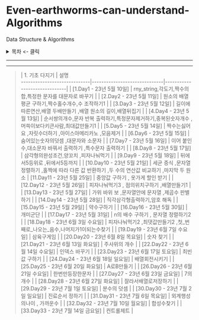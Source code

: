 # Even-earthworms-can-understand-Algorithms

Data Structure &amp; Algorithms

<details>
<summary>목차 <- 클릭</summary>

### - 1. 기초 다지기

</details>

***

***
> | 1. 기초 다지기                   | 설명                                                        
-----------------------------|------------------------------|------------------------------|
> | [1.Day1 - 23년 5월 10일]       | rny_string,각도기,짝수의합,특정한 문자를 대문자로 바꾸기                      |
> | [2.Day2 - 23년 5월 11일]       | 원소의 배열 평균 구하기,짝수홀수개수,수 조작하기1                              |
> | [3.Day3 - 23년 5월 12일]       | 길이에 따른연산,배열 두배만들기 ,배열 원소의 길이,배열뒤집기                        |
> | [4.Day4 - 23년 5월 13일]       | 순서쌍의개수,문자 반복 출력하기,특정문자제거하기,중복된숫자개수 ,머쓱이보다키큰사람,최대값만들기1     |
> | [5.Day5 - 23년 5월 14일]       | 짝수는싫어요 ,자릿수더하기 ,아이스아메리카노  ,모음제거                           |
> | [6.Day6 - 23년 5월 15일]       | 숨어있는숫자의덧셈 ,대문자와 소문자                                       |
> | [7.Day7 - 23년 5월 16일]       | 이어 붙인 수,대소문자 바꿔서 출력하기  ,특수문자 출력하기                         |
> | [8.Day8 - 23년 5월 17일]       | 삼각형의완성조건,양꼬치 ,피자나눠먹기                                      |
> | [9.Day9 - 23년 5월 18일]       | 뒤에서5등위로   ,뒤에서5등까지                                        |
> | [10.Day10 - 23년 5월 21일]     | 세균 증식 ,문자열정렬하기 ,홀짝에 따라 다른 값 반환하기 ,두 수의 연산값 비교하기 ,마지막 두 원소 
> | [11.Day11 - 23년 5월 25일]     | 중앙값 구하기 , 옷가게 할인 받기                                       | 
> | [12.Day12 - 23년 5월 26일]     | 피자나눠먹기3 , 점의위치구하기   ,배열만들기1                               | 
> | [13.Day13 - 23년 5월 27일]     | 가위 바위 보  ,문자열안에 문자열 ,제곱수 판별하기                             | 
> | [14.Day14 - 23년 5월 28일]     | 직각삼각형출력하기,암호 해독                                           | 
> | [15.Day15 - 23년 5월 29일]     | 약수구하기                                                     | 
> | [16.Day16 - 23년 5월 30일]     | 개미군단                                                      | 
> | [17.Day17 - 23년 5월 31일]     | n의 배수 구하기 , 문자열 정렬하기2                                     | 
> | [18.Day18 - 23년 6월 3일 수요일]  | 피자나눠먹기2 ,최댓값만들기2 ,첫_번째로_나오는_음수,나머지가1이되는수찾기                | 
> | [19.Day19 - 23년 6월 7일 수요일]  | 삼육구게임                                                     | 
> | [20.Day20 - 23년 6월 8일 목요일]  | 숫자 찾기                                                     | 
> | [21.Day21 - 23년 6월 13일 화요일] | 주사위의 개수                                                   | 
> | [22.Day22 - 23년 6월 14일 수요일] | 인덱스 바꾸기                                                   | 
> | [23.Day23 - 23년 6월 17일 토요일] | 최빈값 구하기                                                   | 
> | [24.Day24 - 23년 6월 18일 일요일] | 배열회전시키기                                                   | 
> | [25.Day25 - 23년 6월 20일 화요일] | A로B만들기                                                    | 
> | [26.Day26 - 23년 6월 21일 수요일] | 한번만등장한문자                                                  | 
> | [27.Day27 - 23년 6월 23일 금요일] | 7의 개수                                                     | 
> | [28.Day28 - 23년 6월 27일 화요일] | 잘라서배열로저장하기                                                |
> | [29.Day29 - 23년 7월 1일 토요일]  | 분수의 덧셈                                                    |
> | [30.Day30 - 23년 7월 2일 일요일]  | 진료순서 정하기                                                  |
> | [31.Day31 - 23년 7월 6일 목요일]  | 외계행성의나이  , 가까운수 |
> | [32.Day32 - 23년 7월 10일 월요일] | 합성수찾기 |
> | [33.Day33 - 23년 7월 14일 금요일] | 컨트롤제트 |


